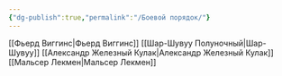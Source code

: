 ```yaml
---
{"dg-publish":true,"permalink":"/Боевой порядок/"}
---
```


[[Фьерд Виггинс\|Фьерд Виггинс]]
[[Шар-Шувуу Полуночный\|Шар-Шувуу]]
[[Александр Железный Кулак\|Александр Железный Кулак]]
[[Мальсер Лекмен\|Мальсер Лекмен]]

